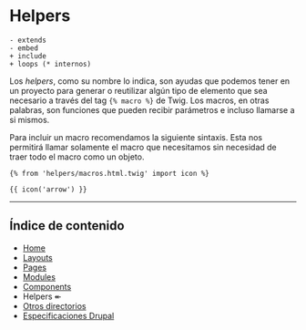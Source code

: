 # Helpers

```
- extends
- embed
+ include
+ loops (* internos)
```

Los _helpers_, como su nombre lo indica, son ayudas que podemos tener en un proyecto para generar o reutilizar algún tipo de elemento que sea necesario a través del tag `{% macro %}` de Twig. Los macros, en otras palabras, son funciones que pueden recibir parámetros e incluso llamarse a si mismos.

Para incluir un macro recomendamos la siguiente sintaxis. Esta nos permitirá llamar solamente el macro que necesitamos sin necesidad de traer todo el macro como un objeto.

```twig
{% from 'helpers/macros.html.twig' import icon %}

{{ icon('arrow') }}
```

----

## Índice de contenido

- [Home](./Index.md)
- [Layouts](./Layouts.md)
- [Pages](./Pages.md)
- [Modules](./Modules.md)
- [Components](./Components.md)
- Helpers ↞
- [Otros directorios](./Others.md)
- [Especificaciones Drupal](./Drupal.md)
